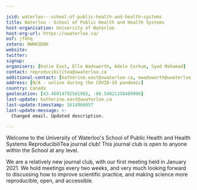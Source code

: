 ```yaml
---

jcid: waterloo---school-of-public-health-and-health-systems
title: Waterloo - School of Public Health and Health Systems
host-organisation: University of Waterloo
host-org-url: https://uwaterloo.ca/
osf: jfkhq
zotero: NWHK5DQK
website: 
twitter: 
signup: 
organisers: [Katie East, Elle Wadsworth, Adele Corkum, Syed Mahamad]
contact: reproducibilitea@uwaterloo.ca
additional-contact: [katherine.east@uwaterloo.ca, ewadsworth@uwaterloo.ca, acorkum@uwaterloo.ca, smahamad@uwaterloo.ca]
address: [N/A - online during the COVID-19 pandemic]
country: Canada
geolocation: [43.46914792581902, -80.54021358489996]
last-update: katherine.east@uwaterloo.ca
last-update-timestamp: 1614966057
last-update-message: >-
  Changed email. Updated description.

---
```


Welcome to the University of Waterloo's School of Public Health and Health Systems ReproducibiliTea journal club! This journal club is open to anyone within the School at any level.

We are a relatively new journal club, with our first meeting held in January 2021. We hold meetings every two weeks, and very much looking forward to discussing how to improve scientific practice, and making science more reproducible, open, and accessible.
